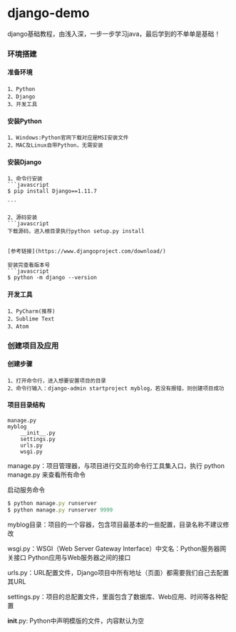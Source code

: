 # django-demo
django基础教程，由浅入深，一步一步学习java，最后学到的不单单是基础！

### 环境搭建

#### 准备环境

    1、Python
    2、Django
    3、开发工具
    
#### 安装Python

    1、Windows:Python官网下载对应是MSI安装文件
    2、MAC及Linux自带Python，无需安装

#### 安装Django

    1、命令行安装
    ```javascript
    $ pip install Django==1.11.7
    
    ```
    
    2、源码安装
    ```javascript
    下载源码，进入根目录执行python setup.py install

```

[参考链接](https://www.djangoproject.com/download/)

安装完查看版本号
```javascript
$ python -m django --version
```

#### 开发工具

    1、PyCharm(推荐)
    2、Sublime Text
    3、Atom

### 创建项目及应用

#### 创建步骤

    1、打开命令行，进入想要安置项目的目录
    2、命令行输入：django-admin startproject myblog，若没有报错，则创建项目成功
    
#### 项目目录结构

    manage.py
    myblog
        __init__.py
        settings.py
        urls.py
        wsgi.py
  
manage.py：项目管理器，与项目进行交互的命令行工具集入口，执行 python manage.py 来查看所有命令

启动服务命令
```javascript
$ python manage.py runserver
$ python manage.py runserver 9999 
```

myblog目录：项目的一个容器，包含项目最基本的一些配置，目录名称不建议修改

wsgi.py：WSGI（Web Server Gateway Interface）中文名：Python服务器网关接口 Python应用与Web服务器之间的接口

urls.py：URL配置文件，Django项目中所有地址（页面）都需要我们自己去配置其URL

settings.py：项目的总配置文件，里面包含了数据库、Web应用、时间等各种配置

__init__.py: Python中声明模版的文件，内容默认为空
